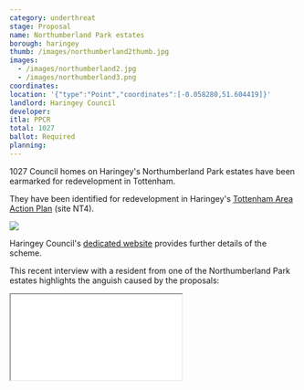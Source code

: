 ```yaml
---
category: underthreat
stage: Proposal
name: Northumberland Park estates
borough: haringey
thumb: /images/northumberland2thumb.jpg
images:
  - /images/northumberland2.jpg
  - /images/northumberland3.png
coordinates: 
location: '{"type":"Point","coordinates":[-0.058280,51.604419]}'
landlord: Haringey Council
developer:
itla: PPCR
total: 1027
ballot: Required
planning:
---
```

1027 Council homes on Haringey's Northumberland Park estates have been earmarked for redevelopment in Tottenham.

They have been identified for redevelopment in Haringey's [Tottenham Area Action Plan](https://www.haringey.gov.uk/sites/haringeygovuk/files/final_haringey_tottenham_aap_dtp_online.pdf) (site NT4). 

<img src="/images/northumberland.png" class="img-fluid rounded img-thumbnail">

Haringey Council's [dedicated website](https://tottenham.london/NP) provides further details of the scheme.

This recent interview with a resident from one of the Northumberland Park estates highlights the anguish caused by the proposals:

<div class="embed-responsive embed-responsive-16by9">
  <iframe class="embed-responsive-item" src="/images/northumberlandpark.mp4" allowfullscreen></iframe>
</div>

